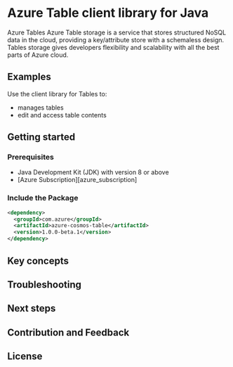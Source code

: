 # Azure Table client library for Java
Azure Tables Azure Table storage is a service that stores structured NoSQL data in the cloud, providing a key/attribute store with a schemaless design.
Tables storage gives developers flexibility and scalability with all the best parts of Azure cloud.

## Examples
Use the client library for Tables to:
- manages tables
- edit and access table contents 

## Getting started

### Prerequisites

- Java Development Kit (JDK) with version 8 or above
- [Azure Subscription][azure_subscription]


### Include the Package

[//]: # ({x-version-update-start;com.azure:cosmos:azure-cosmos-table;current})
```xml
<dependency>
  <groupId>com.azure</groupId>
  <artifactId>azure-cosmos-table</artifactId>
  <version>1.0.0-beta.1</version>
</dependency>
```
[//]: # ({x-version-update-end})

## Key concepts

## Troubleshooting

## Next steps

## Contribution and Feedback

## License
